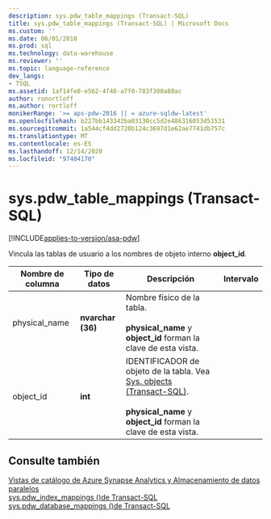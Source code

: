 ```yaml
---
description: sys.pdw_table_mappings (Transact-SQL)
title: sys.pdw_table_mappings (Transact-SQL) | Microsoft Docs
ms.custom: ''
ms.date: 06/01/2018
ms.prod: sql
ms.technology: data-warehouse
ms.reviewer: ''
ms.topic: language-reference
dev_langs:
- TSQL
ms.assetid: 1af14fe0-e562-4f48-a7f0-783f300a88ac
author: ronortloff
ms.author: rortloff
monikerRange: '>= aps-pdw-2016 || = azure-sqldw-latest'
ms.openlocfilehash: b227bb143342ba03130cc5d2e486316053d51531
ms.sourcegitcommit: 1a544cf4dd2720b124c3697d1e62ae7741db757c
ms.translationtype: MT
ms.contentlocale: es-ES
ms.lasthandoff: 12/14/2020
ms.locfileid: "97404170"
---
```

# <a name="syspdw_table_mappings-transact-sql"></a>sys.pdw_table_mappings (Transact-SQL)
[!INCLUDE[applies-to-version/asa-pdw](../../includes/applies-to-version/asa-pdw.md)]

  Vincula las tablas de usuario a los nombres de objeto interno **object_id**.  
  
|Nombre de columna|Tipo de datos|Descripción|Intervalo|  
|-----------------|---------------|-----------------|-----------|  
|physical_name|**nvarchar (36)**|Nombre físico de la tabla.<br /><br /> **physical_name** y **object_id** forman la clave de esta vista.||  
|object_id|**int**|IDENTIFICADOR de objeto de la tabla. Vea [Sys. objects &#40;Transact-SQL&#41;](../../relational-databases/system-catalog-views/sys-objects-transact-sql.md).<br /><br /> **physical_name** y **object_id** forman la clave de esta vista.||  
  
## <a name="see-also"></a>Consulte también  
 [Vistas de catálogo de Azure Synapse Analytics y Almacenamiento de datos paralelos](../../relational-databases/system-catalog-views/sql-data-warehouse-and-parallel-data-warehouse-catalog-views.md)   
 [sys.pdw_index_mappings &#40;&#41;de Transact-SQL ](../../relational-databases/system-catalog-views/sys-pdw-index-mappings-transact-sql.md)   
 [sys.pdw_database_mappings &#40;&#41;de Transact-SQL ](../../relational-databases/system-catalog-views/sys-pdw-database-mappings-transact-sql.md)  
  
  
